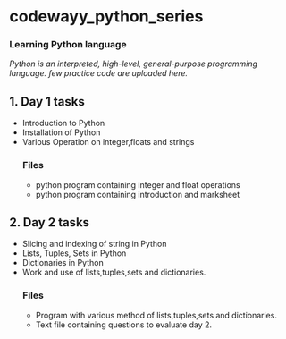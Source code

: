 # codewayy_python_series
### Learning Python language
*Python is an interpreted, high-level, general-purpose programming language.
few practice code are uploaded here.*
## 1. Day 1 tasks
 * Introduction to Python
 * Installation of Python
 * Various Operation on integer,floats and strings
    ### **Files**
    * python program containing integer and float operations
    * python program containing introduction and marksheet
## 2. Day 2 tasks
  * Slicing and indexing of string in Python
  * Lists, Tuples, Sets in Python
  * Dictionaries in Python
  * Work and use of lists,tuples,sets and dictionaries.
    ### **Files**
    * Program with various method of lists,tuples,sets and dictionaries.
    * Text file containing questions to evaluate day 2.
